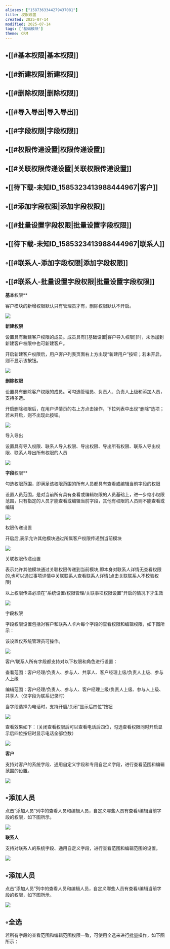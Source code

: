 ```yaml
---
aliases: ["1587363344279437081"]
title: 权限设置
created: 2025-07-14
modified: 2025-07-14
tags: ['基础模块']
theme: CRM
---
```


## •[[#基本权限|基本权限]]

## •[[#新建权限|新建权限]]

## •[[#删除权限|删除权限]]

## •[[#导入导出|导入导出]]

## •[[#字段权限|字段权限]]

## •[[#权限传递设置|权限传递设置]]

## •[[#关联权限传递设置|关联权限传递设置]]

## •[[待下载-未知ID_1585323413988444967|客户]]

## ◦[[#添加字段权限|添加字段权限]]

## ◦[[#批量设置字段权限|批量设置字段权限]]

## •[[待下载-未知ID_1585323413988444967|联系人]]

## ◦[[#联系人-添加字段权限|添加字段权限]]

## ◦[[#联系人-批量设置字段权限|批量设置字段权限]]

**基本**权限**

客户模块的新增权限默认只有管理员才有，删除权限默认不开启。

![](https://myhelpdoc.oss-cn-heyuan.aliyuncs.com/mdimages/087a5c811340117c27012360ba851322.jpg)

**新建权限**

设置具有新建客户权限的成员。成员具有[[基础设置|客户导入权限]]时，未添加到新建客户权限中也可新建客户。

开启新建客户权限后，用户客户列表页面右上方出现“新建用户”按钮；若未开启，则不显示该按钮。

![](https://myhelpdoc.oss-cn-heyuan.aliyuncs.com/mdimages/3b7a24ffd7f8b0ba086fe52563db87a4.jpg)

**删除权限**

设置具有删除客户权限的成员。可勾选管理员、负责人、负责人上级和添加人员，支持多选。

开启删除权限后，在用户详情页的右上方点击操作，下拉列表中出现“删除”选项；若未开启，则不出现此按钮。

![](https://myhelpdoc.oss-cn-heyuan.aliyuncs.com/mdimages/1793684682ff4a2be37ff3e304c13e9e.jpg)

导入导出

设置具有导入权限、联系人导入权限、导出权限、导出所有权限、联系人导出权限、联系人导出所有权限的人员

![](https://myhelpdoc.oss-cn-heyuan.aliyuncs.com/mdimages/1739bed586d1cb4fba8eb7eb04143822.jpg)

**字段**权限**

勾选权限范围，即满足该权限范围的所有人员都具有查看或编辑当前字段的权限

设置人员范围，是对当前所有具有查看或编辑权限的人员基础上，进一步缩小权限范围，只有指定的人员才能查看或编辑当前字段，其他有权限的人员则不能查看或编辑

![](https://myhelpdoc.oss-cn-heyuan.aliyuncs.com/mdimages/db6d487a2ed7e74626bca6bf40e40873.jpg)

权限传递设置

开启后,表示允许其他模块通过所属客户权限传递到当前模块

![](https://myhelpdoc.oss-cn-heyuan.aliyuncs.com/mdimages/2ecbabdb3764044f64ff390b819fa392.jpg)

关联权限传递设置

表示允许其他模块通过关联权限传递到当前模块,即本身对联系人详情无查看权限的,也可以通过事项详情中关联联系人查看联系人详情(点击关联联系人不校验权限)

以上权限传递必须在"系统设置/权限管理/关联事项权限设置"开启的情况下才生效

![](https://myhelpdoc.oss-cn-heyuan.aliyuncs.com/mdimages/344eb05b9e4d32e1553088da471d91e7.jpg)

字段权限

字段权限设置包括对客户和联系人卡片每个字段的查看权限和编辑权限，如下图所示：

该设置仅系统管理员可操作。

![](https://myhelpdoc.oss-cn-heyuan.aliyuncs.com/mdimages/1e515200f4b0dace2041d42cd8a05b40.jpg)

客户/联系人所有字段都支持对以下权限和角色进行设置：

查看范围：客户经理/负责人、参与人、共享人、客户经理上级/负责人上级、参与人上级

编辑范围：客户经理/负责人、参与人、客户经理上级/负责人上级、参与人上级、共享人（仅字段为联系记录时）

当字段选择为电话时，支持开启/关闭“显示后四位”按钮

![](https://myhelpdoc.oss-cn-heyuan.aliyuncs.com/mdimages/d9f7a9918ee7156d4b3484ae9630e17e.jpg)

查看效果如下：（关闭查看权限后可以查看电话后四位，勾选查看权限同时开启显示后四位按钮时显示电话全部位数）

![](https://myhelpdoc.oss-cn-heyuan.aliyuncs.com/mdimages/1dc4793aba00347f0d62da5e82b68284.jpg)

**客户**

支持对客户的系统字段、通用自定义字段和专用自定义字段，进行查看范围和编辑范围的设置。

![](https://myhelpdoc.oss-cn-heyuan.aliyuncs.com/mdimages/4d9644f937463654d08d77d16a5f59bc.jpg)

## ◦添加人员

点击“添加人员”列中的查看人员和编辑人员，自定义哪些人员有查看/编辑当前字段的权限，如下图所示。

![](https://myhelpdoc.oss-cn-heyuan.aliyuncs.com/mdimages/d9542296e329874e73d85d834b5bd939.jpg)

**联系人**

支持对联系人的系统字段、通用自定义字段，进行查看范围和编辑范围的设置。

![](https://myhelpdoc.oss-cn-heyuan.aliyuncs.com/mdimages/e79b20b9b9eb87524d6ee8adc2ea1950.jpg)

## ◦添加人员

点击“添加人员”列中的查看人员和编辑人员，自定义哪些人员有查看/编辑当前字段的权限，如下图所示。

![](https://myhelpdoc.oss-cn-heyuan.aliyuncs.com/mdimages/d32be17a2354e9ea908bf3daaee9bd9e.jpg)

## ◦全选

若所有字段的查看范围和编辑范围权限一致，可使用全选来进行批量操作，如下图所示：


